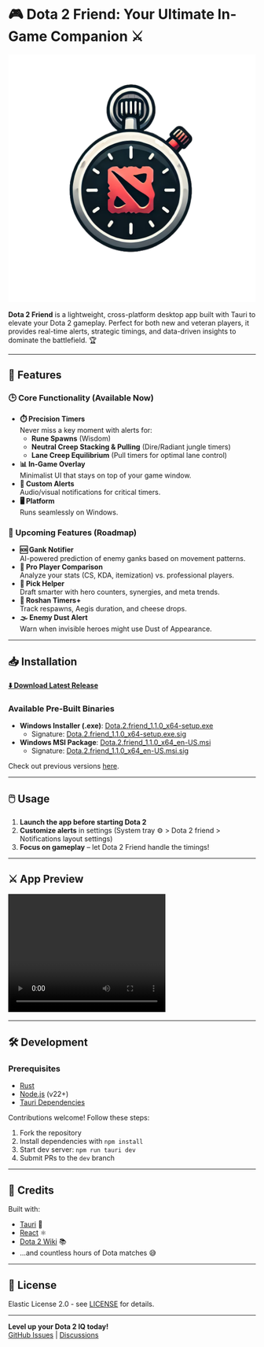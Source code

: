 # 🎮 Dota 2 Friend: Your Ultimate In-Game Companion ⚔️

![Dota 2 Friend Banner](/public/app-icon.png)

**Dota 2 Friend** is a lightweight, cross-platform desktop app built with Tauri to elevate your Dota 2 gameplay. Perfect for both new and veteran players, it provides real-time alerts, strategic timings, and data-driven insights to dominate the battlefield. 🏆

---

## 🌟 Features

### 🕒 Core Functionality (Available Now)
- **⏱️ Precision Timers**  
  Never miss a key moment with alerts for:
    - **Rune Spawns** (Wisdom)
    - **Neutral Creep Stacking & Pulling** (Dire/Radiant jungle timers)
    - **Lane Creep Equilibrium** (Pull timers for optimal lane control)
- **📊 In-Game Overlay**  
  Minimalist UI that stays on top of your game window.
- **🔔 Custom Alerts**  
  Audio/visual notifications for critical timers.
- **🖥️ Platform**  
  Runs seamlessly on Windows.

### 🚀 Upcoming Features (Roadmap)
- **🆘 Gank Notifier**  
  AI-powered prediction of enemy ganks based on movement patterns.
- **🏅 Pro Player Comparison**  
  Analyze your stats (CS, KDA, itemization) vs. professional players.
- **🎯 Pick Helper**  
  Draft smarter with hero counters, synergies, and meta trends.
- **👹 Roshan Timers+**  
  Track respawns, Aegis duration, and cheese drops.
- **🌫️ Enemy Dust Alert**  
  Warn when invisible heroes might use Dust of Appearance.

---

## 📥 Installation

**[⬇️ Download Latest Release](https://github.com/SleLLl/dota2-friend/releases/latest)**

### Available Pre-Built Binaries

- **Windows Installer (.exe)**: [Dota.2.friend_1.1.0_x64-setup.exe](https://github.com/SleLLl/dota2-friend/releases/latest/download/Dota.2.friend_1.1.0_x64-setup.exe)
  - Signature: [Dota.2.friend_1.1.0_x64-setup.exe.sig](https://github.com/SleLLl/dota2-friend/releases/latest/download/Dota.2.friend_1.1.0_x64-setup.exe.sig)
- **Windows MSI Package**: [Dota.2.friend_1.1.0_x64_en-US.msi](https://github.com/SleLLl/dota2-friend/releases/latest/download/Dota.2.friend_1.1.0_x64_en-US.msi)
  - Signature: [Dota.2.friend_1.1.0_x64_en-US.msi.sig](https://github.com/SleLLl/dota2-friend/releases/latest/download/Dota.2.friend_1.1.0_x64_en-US.msi.sig)

Check out previous versions [here](https://github.com/SleLLl/dota2-friend/releases).

---

## 🖱️ Usage

1. **Launch the app before starting Dota 2**
2. **Customize alerts** in settings (System tray ⚙️ > Dota 2 friend > Notifications layout settings)
3. **Focus on gameplay** – let Dota 2 Friend handle the timings!

---

## ⚔️ App Preview
<video width="320" height="240" controls>
  <source src="/demo/demo.mp4" type="video/mp4">
  Your browser does not support the video tag.
</video>

---

## 🛠️ Development

### Prerequisites
- [Rust](https://www.rust-lang.org/tools/install)
- [Node.js](https://nodejs.org/) (v22+)
- [Tauri Dependencies](https://tauri.app/start/prerequisites/)

Contributions welcome! Follow these steps:

1. Fork the repository
2. Install dependencies with `npm install`
3. Start dev server: `npm run tauri dev`
4. Submit PRs to the `dev` branch

---

## 🤝 Credits

Built with:
- [Tauri](https://tauri.app/) 🦀
- [React](https://reactjs.org/) ⚛️
- [Dota 2 Wiki](https://dota2.fandom.com/) 📚
- ...and countless hours of Dota matches 😅

---

## 📜 License

Elastic License 2.0 - see [LICENSE](LICENSE) for details.

---

**Level up your Dota 2 IQ today!**  
[GitHub Issues](https://github.com/SleLLl/dota2-friend/issues) | [Discussions](https://github.com/SleLLl/dota2-friend/discussions)
